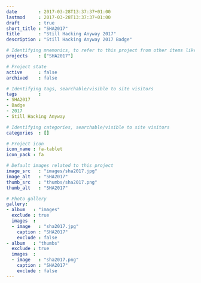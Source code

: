 ```yaml
---
date        : 2017-03-28T13:37:37+01:00
lastmod     : 2017-03-28T13:37:37+01:00
draft       : true
short_title : "SHA2017"
title       : "Still Hacking Anyway 2017"
description : "Still Hacking Anyway 2017 Badge"

# Identifying mnemonics, to refer to this project from other items like blogs, etc.
projects    : ["SHA2017"]

# Project state
active      : false
archived    : false

# Identifying tags, searchable/visible to site visitors
tags        :
- SHA2017
- Badge
- 2017
- Still Hacking Anyway

# Identifying categories, searchable/visible to site visitors
categories  : []

# Project icon
icon_name : fa-tablet
icon_pack : fa

# Default images related to this project
image_src   : "images/sha2017.jpg"
image_alt   : "SHA2017"
thumb_src   : "thumbs/sha2017.png"
thumb_alt   : "SHA2017"

# Photo gallery
gallery:
- album   : "images"
  exclude : true
  images  :
  - image   : "sha2017.jpg"
    caption : "SHA2017"
    exclude : false
- album   : "thumbs"
  exclude : true
  images  :
  - image   : "sha2017.png"
    caption : "SHA2017"
    exclude : false
---
```

